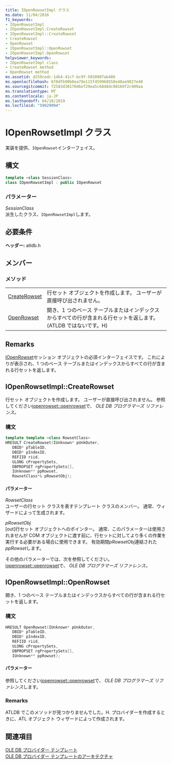 ```yaml
---
title: IOpenRowsetImpl クラス
ms.date: 11/04/2016
f1_keywords:
- IOpenRowsetImpl
- IOpenRowsetImpl.CreateRowset
- IOpenRowsetImpl::CreateRowset
- CreateRowset
- OpenRowset
- IOpenRowsetImpl::OpenRowset
- IOpenRowsetImpl.OpenRowset
helpviewer_keywords:
- IOpenRowsetImpl class
- CreateRowset method
- OpenRowset method
ms.assetid: d259cedc-1db4-41cf-bc9f-5030907ab486
ms.openlocfilehash: 6f0dfb90b0ea79e115f459968558e48ae9827e40
ms.sourcegitcommit: 72583d30170d6ef29ea5c6848dc00169f2c909aa
ms.translationtype: MT
ms.contentlocale: ja-JP
ms.lasthandoff: 04/18/2019
ms.locfileid: "59029094"
---
```

# <a name="iopenrowsetimpl-class"></a>IOpenRowsetImpl クラス

実装を提供、`IOpenRowset`インターフェイス。

## <a name="syntax"></a>構文

```cpp
template <class SessionClass>
class IOpenRowsetImpl : public IOpenRowset
```

### <a name="parameters"></a>パラメーター

*SessionClass*<br/>
派生したクラス、`IOpenRowsetImpl`します。

## <a name="requirements"></a>必要条件

**ヘッダー:** atldb.h

## <a name="members"></a>メンバー

### <a name="methods"></a>メソッド

|||
|-|-|
|[CreateRowset](#createrowset)|行セット オブジェクトを作成します。 ユーザーが直接呼び出されません。|
|[OpenRowset](#openrowset)|開き、1 つのベース テーブルまたはインデックスからすべての行が含まれる行セットを返します。 (ATLDB ではないです。H)|

## <a name="remarks"></a>Remarks

[IOpenRowset](/previous-versions/windows/desktop/ms716946(v=vs.85))セッション オブジェクトの必須インターフェイスです。 これによりが表示され、1 つのベース テーブルまたはインデックスからすべての行が含まれる行セットを返します。

## <a name="createrowset"></a> IOpenRowsetImpl::CreateRowset

行セット オブジェクトを作成します。 ユーザーが直接呼び出されません。 参照してください[iopenrowset::openrowset](/previous-versions/windows/desktop/ms716724(v=vs.85))で、 *OLE DB プログラマーズ リファレンス。*

### <a name="syntax"></a>構文

```cpp
template template <class RowsetClass>
HRESULT CreateRowset(IUnknown* pUnkOuter,
   DBID* pTableID,
   DBID* pIndexID,
   REFIID riid,
   ULONG cPropertySets,
   DBPROPSET rgPropertySets[],
   IUnknown** ppRowset,
   RowsetClass*& pRowsetObj);
```

#### <a name="parameters"></a>パラメーター

*RowsetClass*<br/>
ユーザーの行セット クラスを表すテンプレート クラスのメンバー。 通常、ウィザードによって生成されます。

*pRowsetObj*<br/>
[out]行セット オブジェクトへのポインター。 通常、このパラメーターは使用されませんが COM オブジェクトに渡す前に、行セットに対してより多くの作業を実行する必要がある場合に使用できます。 有効期間*pRowsetObj*連結された*ppRowset*します。

その他のパラメーターでは、次を参照してください。 [iopenrowset::openrowset](/previous-versions/windows/desktop/ms716724(v=vs.85))で、 *OLE DB プログラマーズ リファレンス。*

## <a name="openrowset"></a> IOpenRowsetImpl::OpenRowset

開き、1 つのベース テーブルまたはインデックスからすべての行が含まれる行セットを返します。

### <a name="syntax"></a>構文

```cpp
HRESULT OpenRowset(IUnknown* pUnkOuter,
   DBID* pTableID,
   DBID* pIndexID,
   REFIID riid,
   ULONG cPropertySets,
   DBPROPSET rgPropertySets[],
   IUnknown** ppRowset);
```

#### <a name="parameters"></a>パラメーター

参照してください[iopenrowset::openrowset](/previous-versions/windows/desktop/ms716724(v=vs.85))で、 *OLE DB プログラマーズ リファレンス*します。

### <a name="remarks"></a>Remarks

ATLDB でこのメソッドが見つかりませんでした。H. プロバイダーを作成するときに、ATL オブジェクト ウィザードによって作成されます。

## <a name="see-also"></a>関連項目

[OLE DB プロバイダー テンプレート](../../data/oledb/ole-db-provider-templates-cpp.md)<br/>
[OLE DB プロバイダー テンプレートのアーキテクチャ](../../data/oledb/ole-db-provider-template-architecture.md)